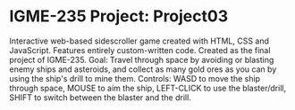 # IGME-235 Project: Project03
Interactive web-based sidescroller game created with HTML, CSS and JavaScript. Features entirely custom-written code. Created as the final project of IGME-235. 
Goal: Travel through space by avoiding or blasting enemy ships and asteroids, and collect as many gold ores as you can by using the ship's drill to mine them. 
Controls: 
  WASD to move the ship through space,
  MOUSE to aim the ship,
  LEFT-CLICK to use the blaster/drill,
  SHIFT to switch between the blaster and the drill.
